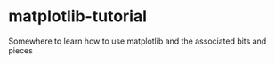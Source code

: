 matplotlib-tutorial
===================

Somewhere to learn how to use matplotlib and the associated bits and pieces
